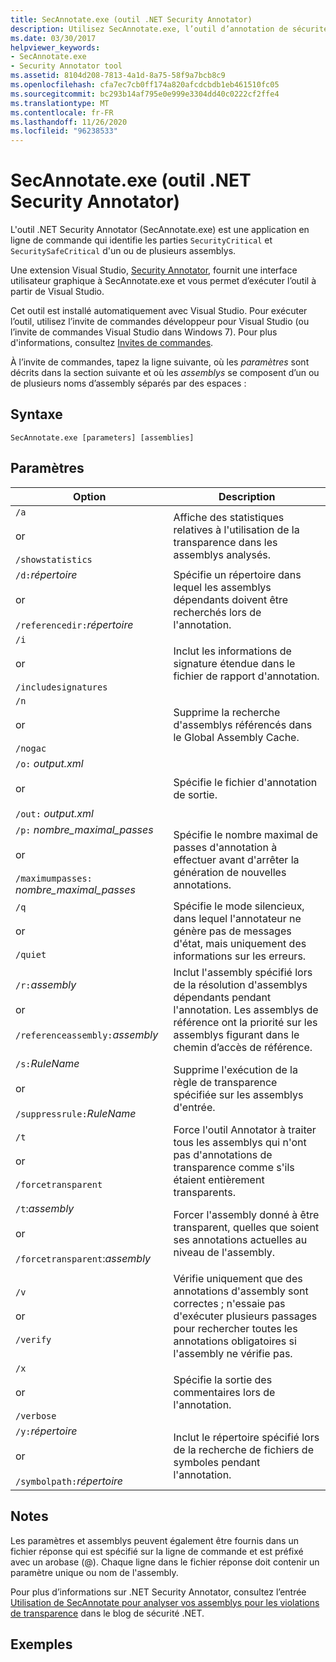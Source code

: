 ```yaml
---
title: SecAnnotate.exe (outil .NET Security Annotator)
description: Utilisez SecAnnotate.exe, l’outil d’annotation de sécurité .NET. Identifiez les portions SecurityCritical et SecuritySafeCritical d’un ou plusieurs assemblys.
ms.date: 03/30/2017
helpviewer_keywords:
- SecAnnotate.exe
- Security Annotator tool
ms.assetid: 8104d208-7813-4a1d-8a75-58f9a7bcb8c9
ms.openlocfilehash: cfa7ec7cb0ff174a820afcdcbdb1eb461510fc05
ms.sourcegitcommit: bc293b14af795e0e999e3304dd40c0222cf2ffe4
ms.translationtype: MT
ms.contentlocale: fr-FR
ms.lasthandoff: 11/26/2020
ms.locfileid: "96238533"
---
```

# <a name="secannotateexe-net-security-annotator-tool"></a>SecAnnotate.exe (outil .NET Security Annotator)

L'outil .NET Security Annotator (SecAnnotate.exe) est une application en ligne de commande qui identifie les parties `SecurityCritical` et `SecuritySafeCritical` d'un ou de plusieurs assemblys.  
  
 Une extension Visual Studio, [Security Annotator](https://marketplace.visualstudio.com/items?itemName=sheldonb.SecurityAnnotator), fournit une interface utilisateur graphique à SecAnnotate.exe et vous permet d’exécuter l’outil à partir de Visual Studio.  
  
 Cet outil est installé automatiquement avec Visual Studio. Pour exécuter l’outil, utilisez l’invite de commandes développeur pour Visual Studio (ou l’invite de commandes Visual Studio dans Windows 7). Pour plus d'informations, consultez [Invites de commandes](developer-command-prompt-for-vs.md).  
  
 À l’invite de commandes, tapez la ligne suivante, où les *paramètres* sont décrits dans la section suivante et où les *assemblys* se composent d’un ou de plusieurs noms d’assembly séparés par des espaces :  
  
## <a name="syntax"></a>Syntaxe  
  
```console  
SecAnnotate.exe [parameters] [assemblies]  
```  
  
## <a name="parameters"></a>Paramètres  
  
|Option|Description|  
|------------|-----------------|  
|`/a`<br /><br /> or<br /><br /> `/showstatistics`|Affiche des statistiques relatives à l'utilisation de la transparence dans les assemblys analysés.|  
|`/d:`*répertoire*<br /><br /> or<br /><br /> `/referencedir:`*répertoire*|Spécifie un répertoire dans lequel les assemblys dépendants doivent être recherchés lors de l'annotation.|  
|`/i`<br /><br /> or<br /><br /> `/includesignatures`|Inclut les informations de signature étendue dans le fichier de rapport d'annotation.|  
|`/n`<br /><br /> or<br /><br /> `/nogac`|Supprime la recherche d'assemblys référencés dans le Global Assembly Cache.|  
|`/o:` *output.xml*<br /><br /> or<br /><br /> `/out:` *output.xml*|Spécifie le fichier d'annotation de sortie.|  
|`/p:` *nombre_maximal_passes*<br /><br /> or<br /><br /> `/maximumpasses:` *nombre_maximal_passes*|Spécifie le nombre maximal de passes d'annotation à effectuer avant d'arrêter la génération de nouvelles annotations.|  
|`/q`<br /><br /> or<br /><br /> `/quiet`|Spécifie le mode silencieux, dans lequel l'annotateur ne génère pas de messages d'état, mais uniquement des informations sur les erreurs.|  
|`/r:`*assembly*<br /><br /> or<br /><br /> `/referenceassembly:`*assembly*|Inclut l'assembly spécifié lors de la résolution d'assemblys dépendants pendant l'annotation. Les assemblys de référence ont la priorité sur les assemblys figurant dans le chemin d’accès de référence.|  
|`/s:`*RuleName*<br /><br /> or<br /><br /> `/suppressrule:`*RuleName*|Supprime l'exécution de la règle de transparence spécifiée sur les assemblys d'entrée.|  
|`/t`<br /><br /> or<br /><br /> `/forcetransparent`|Force l'outil Annotator à traiter tous les assemblys qui n'ont pas d'annotations de transparence comme s'ils étaient entièrement transparents.|  
|`/t`:*assembly*<br /><br /> or<br /><br /> `/forcetransparent`:*assembly*|Forcer l'assembly donné à être transparent, quelles que soient ses annotations actuelles au niveau de l'assembly.|  
|||  
|`/v`<br /><br /> or<br /><br /> `/verify`|Vérifie uniquement que des annotations d'assembly sont correctes ; n'essaie pas d'exécuter plusieurs passages pour rechercher toutes les annotations obligatoires si l'assembly ne vérifie pas.|  
|`/x`<br /><br /> or<br /><br /> `/verbose`|Spécifie la sortie des commentaires lors de l'annotation.|  
|`/y:`*répertoire*<br /><br /> or<br /><br /> `/symbolpath:`*répertoire*|Inclut le répertoire spécifié lors de la recherche de fichiers de symboles pendant l'annotation.|  
  
## <a name="remarks"></a>Notes  

 Les paramètres et assemblys peuvent également être fournis dans un fichier réponse qui est spécifié sur la ligne de commande et est préfixé avec un arobase (@). Chaque ligne dans le fichier réponse doit contenir un paramètre unique ou nom de l'assembly.  
  
 Pour plus d’informations sur .NET Security Annotator, consultez l’entrée [Utilisation de SecAnnotate pour analyser vos assemblys pour les violations de transparence](/archive/blogs/shawnfa/using-secannotate-to-analyze-your-assemblies-for-transparency-violations-an-example) dans le blog de sécurité .NET.  
  
## <a name="examples"></a>Exemples
